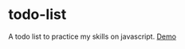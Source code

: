 # todo-list
A todo list to practice my skills on javascript.
[Demo](https://petterfogel.github.io/todo-list/)
